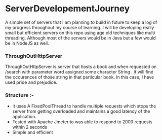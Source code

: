# ServerDevelopementJourney
A simple set of servers that I am planning to build in future to keep a log of my progress throughout my course of learning. 
I will be developing really small but efficient servers on this repo using age old techniques like multi threading. Although most of the servers would be in Java but a few would be in NodeJS as well.
### ThroughOutHttpServer
ThroughOutHttpServer is server that hosts a book and when requested on /search with parameter word assigned some character String . It will find the occurences of those string in that particular book. In this case, I have used pride and prejudice.

### Structure :- 
* It uses A FixedPoolThread to handle multiple requests which stops the server from getting overloaded and maintains a good latency of the application.
* Tested with Apache Jmeter to was able to respond to 2000 requests within 2 seconds
* Simple and efficient
